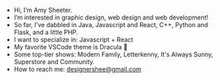 - Hi, I’m Amy Sheeter.
- I’m interested in graphic design, web design and web development!
- So far, I've dabbled in Java, Javascript and React, C++, Python and Flask, and a little PHP.
- I want to specialize in: Javascript + React
- My favorite VSCode theme is Dracula 🧛
- Some top-tier shows: Modern Family, Letterkenny, It's Always Sunny, Superstore and Community. 
- How to reach me: designershee@gmail.com




